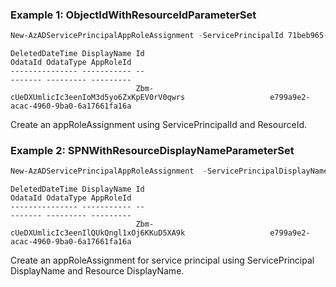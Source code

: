 ### Example 1: ObjectIdWithResourceIdParameterSet
```powershell
New-AzADServicePrincipalAppRoleAssignment -ServicePrincipalId 71beb965-8347-495d-a589-c21cdde7a722 -ResourceId 351fa797-c81a-4998-9720-4c2ecb6c7abc -AppRoleId e799a9e2-acac-4960-9ba0-6a17661fa16a
```

```output
DeletedDateTime DisplayName Id                                          OdataId OdataType AppRoleId
--------------- ----------- --                                          ------- --------- ---------
                            Zbm-cUeDXUmlicIc3eenIoM3d5yo6ZxKpEV0rV0qwrs                   e799a9e2-acac-4960-9ba0-6a17661fa16a
```

Create an appRoleAssignment using ServicePrincipalId and ResourceId. 

### Example 2: SPNWithResourceDisplayNameParameterSet
```powershell
New-AzADServicePrincipalAppRoleAssignment  -ServicePrincipalDisplayName funapp1214 -ResourceDisplayName nori-sp -AppRoleId e799a9e2-acac-4960-9ba0-6a17661fa16a
```

```output
DeletedDateTime DisplayName Id                                          OdataId OdataType AppRoleId
--------------- ----------- --                                          ------- --------- ---------
                            Zbm-cUeDXUmlicIc3eenIlQUkQngl1xOj6KKuD5XA9k                   e799a9e2-acac-4960-9ba0-6a17661fa16a
```

Create an appRoleAssignment for service principal using ServicePrincipal DisplayName and Resource DisplayName. 

